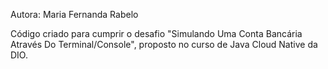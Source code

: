 Autora: Maria Fernanda Rabelo

Código criado para cumprir o desafio "Simulando Uma Conta Bancária Através Do Terminal/Console", proposto no curso de Java Cloud Native da DIO.
